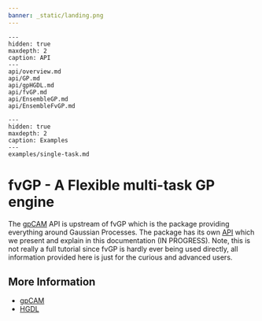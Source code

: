 ```yaml
---
banner: _static/landing.png
---
```


```{toctree}
---
hidden: true
maxdepth: 2
caption: API
---
api/overview.md
api/GP.md
api/gpHGDL.md
api/fvGP.md
api/EnsembleGP.md
api/EnsembleFvGP.md
```

```{toctree}
---
hidden: true
maxdepth: 2
caption: Examples
---
examples/single-task.md
```

# fvGP - A Flexible multi-task GP engine

The [gpCAM](https://gpcam.readthedocs.io) API is upstream of fvGP which is the package providing everything around Gaussian Processes.
The package has its own [API](api/overview.md) which we present and explain in this documentation (IN PROGRESS).
Note, this is not really a full tutorial since fvGP is hardly ever being used directly,
all information provided here is just for the curious and advanced users.

## More Information

* [gpCAM](https://gpcam.readthedocs.io)
* [HGDL](https://hgdl.readthedocs.io)
